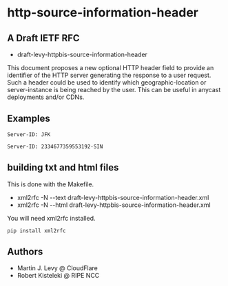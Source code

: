 # http-source-information-header

## A Draft IETF RFC

* draft-levy-httpbis-source-information-header

This document proposes a new optional HTTP header field to provide an identifier
of the HTTP server generating the response to a user request. Such a header
could be used to identify which geographic-location or server-instance is
being reached by the user. This can be useful in anycast deployments and/or
CDNs.

## Examples

`Server-ID: JFK`

`Server-ID: 2334677359553192-SIN`

## building txt and html files

This is done with the Makefile.

* xml2rfc -N --text draft-levy-httpbis-source-information-header.xml
* xml2rfc -N --html draft-levy-httpbis-source-information-header.xml

You will need xml2rfc installed.

`pip install xml2rfc`

## Authors

* Martin J. Levy @ CloudFlare
* Robert Kisteleki @ RIPE NCC

